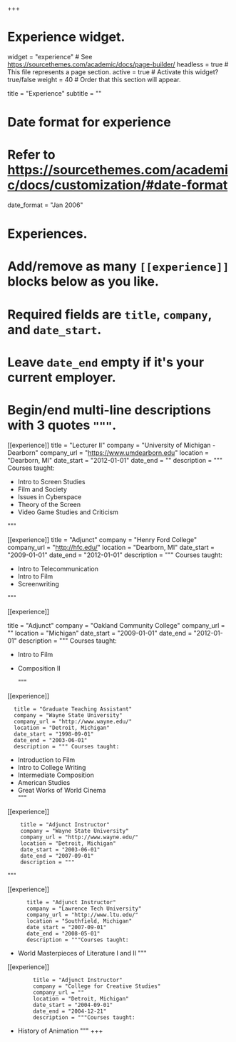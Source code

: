 +++
# Experience widget.
widget = "experience"  # See https://sourcethemes.com/academic/docs/page-builder/
headless = true  # This file represents a page section.
active = true  # Activate this widget? true/false
weight = 40  # Order that this section will appear.

title = "Experience"
subtitle = ""

# Date format for experience
#   Refer to https://sourcethemes.com/academic/docs/customization/#date-format
date_format = "Jan 2006"

# Experiences.
#   Add/remove as many `[[experience]]` blocks below as you like.
#   Required fields are `title`, `company`, and `date_start`.
#   Leave `date_end` empty if it's your current employer.
#   Begin/end multi-line descriptions with 3 quotes `"""`.

[[experience]]
  title = "Lecturer II"
  company = "University of Michigan - Dearborn"
  company_url = "https://www.umdearborn.edu"
  location = "Dearborn, MI"
  date_start = "2012-01-01"
  date_end = ""
  description = """
  Courses taught:  
  * Intro to Screen Studies  
  * Film and Society  
  * Issues in Cyberspace  
  * Theory of the Screen  
  * Video Game Studies and Criticism  

  """

[[experience]]
  title = "Adjunct"
  company = "Henry Ford College"
  company_url = "http://hfc.edu/"
  location = "Dearborn, MI"
  date_start = "2009-01-01"
  date_end = "2012-01-01"
  description = """
  Courses taught:  
  * Intro to Telecommunication  
  * Intro to Film  
  * Screenwriting

  """

[[experience]]

  title = "Adjunct"
  company = "Oakland Community College"
  company_url = ""
  location = "Michigan"
  date_start = "2009-01-01"
  date_end = "2012-01-01"
  description = """
  Courses taught:    
  * Intro to Film  
  * Composition II

    """

[[experience]]

      title = "Graduate Teaching Assistant"
      company = "Wayne State University"
      company_url = "http://www.wayne.edu/"
      location = "Detroit, Michigan"
      date_start = "1998-09-01"
      date_end = "2003-06-01"
      description = """ Courses taught:   
* Introduction to Film  
* Intro to College Writing  
* Intermediate Composition  
* American Studies  
* Great Works of World Cinema  
"""

[[experience]]

        title = "Adjunct Instructor"
        company = "Wayne State University"
        company_url = "http://www.wayne.edu/"
        location = "Detroit, Michigan"
        date_start = "2003-06-01"
        date_end = "2007-09-01"
        description = """

"""

[[experience]]

          title = "Adjunct Instructor"
          company = "Lawrence Tech University"
          company_url = "http://www.ltu.edu/"
          location = "Southfield, Michigan"
          date_start = "2007-09-01"
          date_end = "2008-05-01"
          description = """Courses taught:    
  * World Masterpieces of Literature I and II
"""

[[experience]]

            title = "Adjunct Instructor"
            company = "College for Creative Studies"
            company_url = ""
            location = "Detroit, Michigan"
            date_start = "2004-09-01"
            date_end = "2004-12-21"
            description = """Courses taught:    
  * History of Animation
            """
+++
